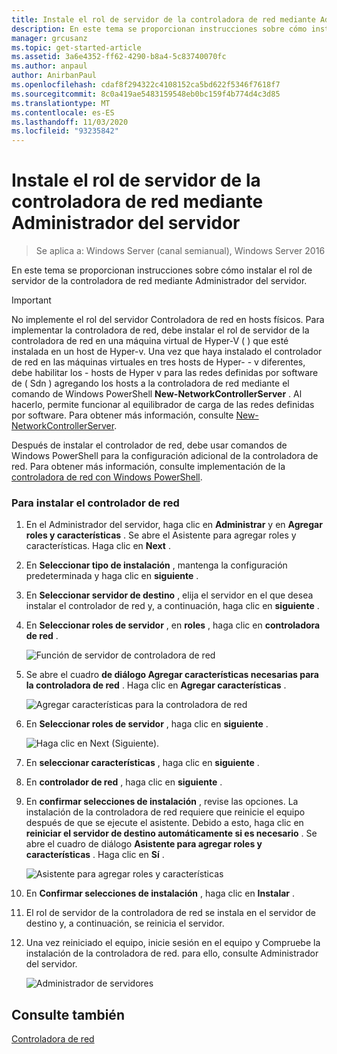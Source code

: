 ```yaml
---
title: Instale el rol de servidor de la controladora de red mediante Administrador del servidor
description: En este tema se proporcionan instrucciones sobre cómo instalar el rol de servidor de la controladora de red mediante Administrador del servidor en Windows Server 2016.
manager: grcusanz
ms.topic: get-started-article
ms.assetid: 3a6e4352-ff62-4290-b8a4-5c83740070fc
ms.author: anpaul
author: AnirbanPaul
ms.openlocfilehash: cdaf8f294322c4108152ca5bd622f5346f7618f7
ms.sourcegitcommit: 8c0a419ae5483159548eb0bc159f4b774d4c3d85
ms.translationtype: MT
ms.contentlocale: es-ES
ms.lasthandoff: 11/03/2020
ms.locfileid: "93235842"
---
```

# <a name="install-the-network-controller-server-role-using-server-manager"></a>Instale el rol de servidor de la controladora de red mediante Administrador del servidor

> Se aplica a: Windows Server (canal semianual), Windows Server 2016

En este tema se proporcionan instrucciones sobre cómo instalar el rol de servidor de la controladora de red mediante Administrador del servidor.

> [!IMPORTANT]
> No implemente el rol del servidor Controladora de red en hosts físicos. Para implementar la controladora de red, debe instalar el rol de servidor de la controladora de red en una máquina virtual de Hyper-V \( \) que esté instalada en un host de Hyper-v. Una vez que haya instalado el controlador de red en las máquinas virtuales en tres hosts de Hyper- \- v diferentes, debe habilitar los \- hosts de Hyper v para las redes definidas por software de \( Sdn \) agregando los hosts a la controladora de red mediante el comando de Windows PowerShell **New-NetworkControllerServer** . Al hacerlo, permite funcionar al equilibrador de carga de las redes definidas por software. Para obtener más información, consulte [New-NetworkControllerServer](https://docs.microsoft.com/powershell/module/networkcontroller/new-networkcontrollerserver).

Después de instalar el controlador de red, debe usar comandos de Windows PowerShell para la configuración adicional de la controladora de red. Para obtener más información, consulte implementación de la [controladora de red con Windows PowerShell](../../deploy/Deploy-Network-Controller-using-Windows-PowerShell.md).

### <a name="to-install-network-controller"></a>Para instalar el controlador de red

1. En el Administrador del servidor, haga clic en **Administrar** y en **Agregar roles y características** . Se abre el Asistente para agregar roles y características. Haga clic en **Next** .

2. En **Seleccionar tipo de instalación** , mantenga la configuración predeterminada y haga clic en **siguiente** .

3. En **Seleccionar servidor de destino** , elija el servidor en el que desea instalar el controlador de red y, a continuación, haga clic en **siguiente** .

4. En **Seleccionar roles de servidor** , en **roles** , haga clic en **controladora de red** .

    ![Función de servidor de controladora de red](../../../media/Install-the-Network-Controller-server-role-using-Server-Manager/netc_install_07.jpg)

5. Se abre el cuadro **de diálogo Agregar características necesarias para la controladora de red** . Haga clic en **Agregar características** .

    ![Agregar características para la controladora de red](../../../media/Install-the-Network-Controller-server-role-using-Server-Manager/netc_install_06.jpg)

6. En **Seleccionar roles de servidor** , haga clic en **siguiente** .

    ![Haga clic en Next (Siguiente).](../../../media/Install-the-Network-Controller-server-role-using-Server-Manager/netc_install_07.jpg)

7. En **seleccionar características** , haga clic en **siguiente** .

8. En **controlador de red** , haga clic en **siguiente** .

9. En **confirmar selecciones de instalación** , revise las opciones. La instalación de la controladora de red requiere que reinicie el equipo después de que se ejecute el asistente. Debido a esto, haga clic en **reiniciar el servidor de destino automáticamente si es necesario** . Se abre el cuadro de diálogo **Asistente para agregar roles y características** . Haga clic en **Sí** .

    ![Asistente para agregar roles y características](../../../media/Install-the-Network-Controller-server-role-using-Server-Manager/netc_install_11.jpg)

10. En **Confirmar selecciones de instalación** , haga clic en **Instalar** .

11. El rol de servidor de la controladora de red se instala en el servidor de destino y, a continuación, se reinicia el servidor.

12. Una vez reiniciado el equipo, inicie sesión en el equipo y Compruebe la instalación de la controladora de red. para ello, consulte Administrador del servidor.

    ![Administrador de servidores](../../../media/Install-the-Network-Controller-server-role-using-Server-Manager/nc_013.jpg)

## <a name="see-also"></a>Consulte también
[Controladora de red](Network-Controller.md)
